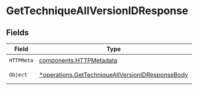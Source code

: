 # GetTechniqueAllVersionIDResponse


## Fields

| Field                                                                                                               | Type                                                                                                                | Required                                                                                                            | Description                                                                                                         |
| ------------------------------------------------------------------------------------------------------------------- | ------------------------------------------------------------------------------------------------------------------- | ------------------------------------------------------------------------------------------------------------------- | ------------------------------------------------------------------------------------------------------------------- |
| `HTTPMeta`                                                                                                          | [components.HTTPMetadata](../../models/components/httpmetadata.md)                                                  | :heavy_check_mark:                                                                                                  | N/A                                                                                                                 |
| `Object`                                                                                                            | [*operations.GetTechniqueAllVersionIDResponseBody](../../models/operations/gettechniqueallversionidresponsebody.md) | :heavy_minus_sign:                                                                                                  | Techniques information                                                                                              |